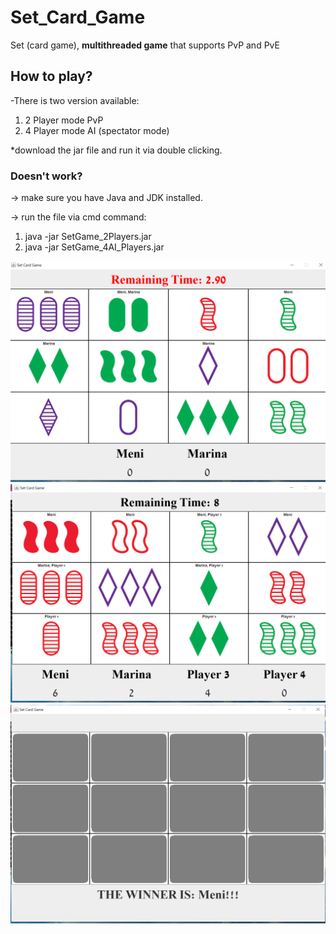 # Set_Card_Game
Set (card game), **multithreaded game** that supports PvP and PvE

## How to play?
-There is two version available:
1. 2 Player mode PvP
2. 4 Player mode AI (spectator mode)

*download the jar file and run it via double clicking.

### Doesn't work?

-> make sure you have Java and JDK installed.

-> run the file via cmd command:
1. java -jar SetGame_2Players.jar
2. java -jar SetGame_4AI_Players.jar

![Screenshot](Screenshot1.png)
![Screenshot](Screenshot2.png)
![Screenshot](Screenshot3.png)
